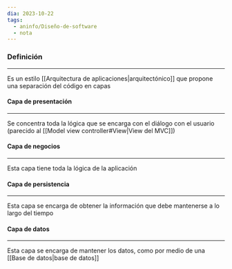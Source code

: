 ```yaml
---
dia: 2023-10-22
tags:
  - aninfo/Diseño-de-software
  - nota
---
```

### Definición
---
Es un estilo [[Arquitectura de aplicaciones|arquitectónico]] que propone una separación del código en capas

#### Capa de presentación
---
Se concentra toda la lógica que se encarga con el diálogo con el usuario (parecido al [[Model view controller#View|View del MVC]])

#### Capa de negocios
---
Esta capa tiene toda la lógica de la aplicación

#### Capa de persistencia
---
Esta capa se encarga de obtener la información que debe mantenerse a lo largo del tiempo

#### Capa de datos
---
Esta capa se encarga de mantener los datos, como por medio de una [[Base de datos|base de datos]]